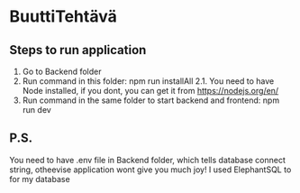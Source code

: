 # BuuttiTehtävä

## Steps to run application
1. Go to Backend folder
2. Run command in this folder: npm run installAll
  2.1. You need to have Node installed, if you dont, you can get it from https://nodejs.org/en/
3. Run command in the same folder to start backend and frontend: npm run dev


## P.S.
You need to have .env file in Backend folder, which tells database connect string, otheevise application wont give you much joy!
I used ElephantSQL to for my database
